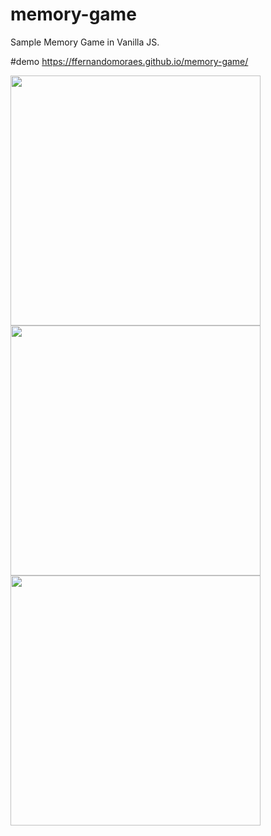 # memory-game
Sample Memory Game in Vanilla JS.

#demo
https://ffernandomoraes.github.io/memory-game/

<img src='https://i.ibb.co/BPN4N2K/preview-2.jpg' width='400' />
<img src='https://i.ibb.co/zxVJXSv/preview-3.jpg' width='400' />
<img src='https://i.ibb.co/tw6Z6yj/preview.jpg' width='400' />

